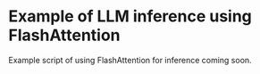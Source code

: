 # Example of LLM inference using FlashAttention

Example script of using FlashAttention for inference coming soon.
